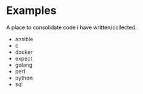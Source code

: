 # Examples

A place to consolidate code i have written/collected.

* ansible
* c
* docker
* expect
* golang
* perl
* python
* sql


